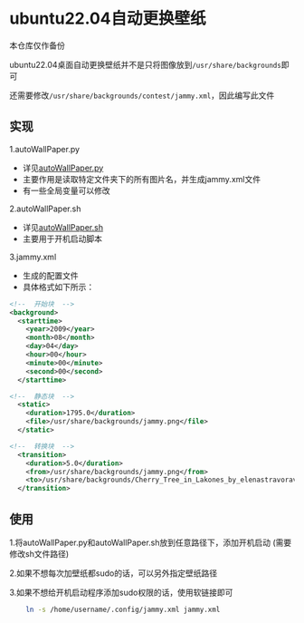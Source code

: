 # ubuntu22.04自动更换壁纸

本仓库仅作备份

ubuntu22.04桌面自动更换壁纸并不是只将图像放到`/usr/share/backgrounds`即可

还需要修改`/usr/share/backgrounds/contest/jammy.xml`，因此编写此文件

## 实现

1.autoWallPaper.py

* 详见[autoWallPaper.py](./autoWallPaper.py)
* 主要作用是读取特定文件夹下的所有图片名，并生成jammy.xml文件
* 有一些全局变量可以修改

2.autoWallPaper.sh

* 详见[autoWallPaper.sh](./autoWallPaper.sh)
* 主要用于开机启动脚本

3.jammy.xml

* 生成的配置文件
* 具体格式如下所示：

```xml
<!--  开始块  -->
<background>
  <starttime>
    <year>2009</year>
    <month>08</month>
    <day>04</day>
    <hour>00</hour>
    <minute>00</minute>
    <second>00</second>
  </starttime>
```

```xml
<!--  静态块  -->
  <static>
    <duration>1795.0</duration>
    <file>/usr/share/backgrounds/jammy.png</file>
  </static>
```

```xml
<!--  转换块  -->
  <transition>
    <duration>5.0</duration>
    <from>/usr/share/backgrounds/jammy.png</from>
    <to>/usr/share/backgrounds/Cherry_Tree_in_Lakones_by_elenastravoravdi.jpg</to>
  </transition>
```

## 使用
1.将autoWallPaper.py和autoWallPaper.sh放到任意路径下，添加开机启动 (需要修改sh文件路径)

2.如果不想每次加壁纸都sudo的话，可以另外指定壁纸路径

3.如果不想给开机启动程序添加sudo权限的话，使用软链接即可

```bash
    ln -s /home/username/.config/jammy.xml jammy.xml
```
